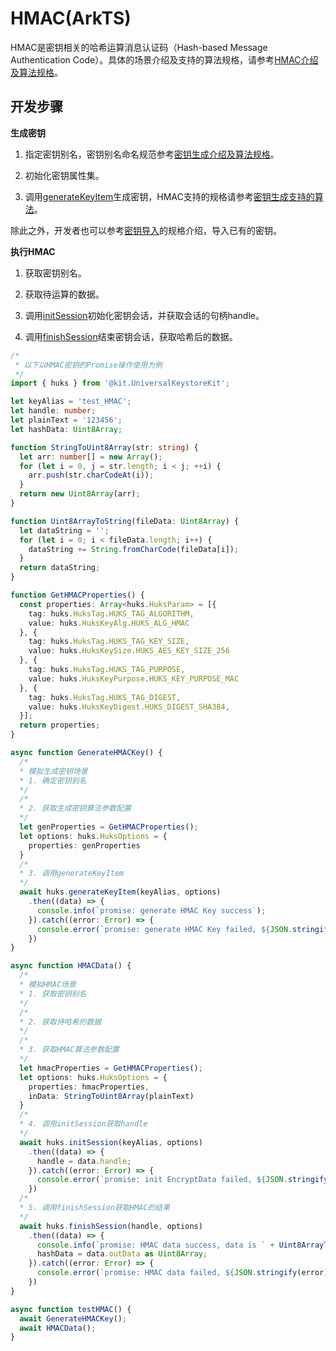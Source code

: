 # HMAC(ArkTS)

<!--Kit: Universal Keystore Kit-->
<!--Subsystem: Security-->
<!--Owner: @wutiantian-gitee-->
<!--Designer: @HighLowWorld-->
<!--Tester: @wxy1234564846-->
<!--Adviser: @zengyawen-->

HMAC是密钥相关的哈希运算消息认证码（Hash-based Message Authentication Code）。具体的场景介绍及支持的算法规格，请参考[HMAC介绍及算法规格](huks-hmac-overview.md)。

## 开发步骤

**生成密钥**

1. 指定密钥别名，密钥别名命名规范参考[密钥生成介绍及算法规格](huks-key-generation-overview.md)。

2. 初始化密钥属性集。

3. 调用[generateKeyItem](../../reference/apis-universal-keystore-kit/js-apis-huks.md#huksgeneratekeyitem9)生成密钥，HMAC支持的规格请参考[密钥生成支持的算法](huks-key-generation-overview.md#支持的算法)。

除此之外，开发者也可以参考[密钥导入](huks-key-import-overview.md#支持的算法)的规格介绍，导入已有的密钥。

**执行HMAC**

1. 获取密钥别名。

2. 获取待运算的数据。

3. 调用[initSession](../../reference/apis-universal-keystore-kit/js-apis-huks.md#huksinitsession9)初始化密钥会话，并获取会话的句柄handle。

4. 调用[finishSession](../../reference/apis-universal-keystore-kit/js-apis-huks.md#huksfinishsession9)结束密钥会话，获取哈希后的数据。

```ts
/*
 * 以下以HMAC密钥的Promise操作使用为例
 */
import { huks } from '@kit.UniversalKeystoreKit';

let keyAlias = 'test_HMAC';
let handle: number;
let plainText = '123456';
let hashData: Uint8Array;

function StringToUint8Array(str: string) {
  let arr: number[] = new Array();
  for (let i = 0, j = str.length; i < j; ++i) {
    arr.push(str.charCodeAt(i));
  }
  return new Uint8Array(arr);
}

function Uint8ArrayToString(fileData: Uint8Array) {
  let dataString = '';
  for (let i = 0; i < fileData.length; i++) {
    dataString += String.fromCharCode(fileData[i]);
  }
  return dataString;
}

function GetHMACProperties() {
  const properties: Array<huks.HuksParam> = [{
    tag: huks.HuksTag.HUKS_TAG_ALGORITHM,
    value: huks.HuksKeyAlg.HUKS_ALG_HMAC
  }, {
    tag: huks.HuksTag.HUKS_TAG_KEY_SIZE,
    value: huks.HuksKeySize.HUKS_AES_KEY_SIZE_256
  }, {
    tag: huks.HuksTag.HUKS_TAG_PURPOSE,
    value: huks.HuksKeyPurpose.HUKS_KEY_PURPOSE_MAC
  }, {
    tag: huks.HuksTag.HUKS_TAG_DIGEST,
    value: huks.HuksKeyDigest.HUKS_DIGEST_SHA384,
  }];
  return properties;
}

async function GenerateHMACKey() {
  /*
  * 模拟生成密钥场景
  * 1. 确定密钥别名
  */
  /*
  * 2. 获取生成密钥算法参数配置
  */
  let genProperties = GetHMACProperties();
  let options: huks.HuksOptions = {
    properties: genProperties
  }
  /*
  * 3. 调用generateKeyItem
  */
  await huks.generateKeyItem(keyAlias, options)
    .then((data) => {
      console.info(`promise: generate HMAC Key success`);
    }).catch((error: Error) => {
      console.error(`promise: generate HMAC Key failed, ${JSON.stringify(error)}`);
    })
}

async function HMACData() {
  /*
  * 模拟HMAC场景
  * 1. 获取密钥别名
  */
  /*
  * 2. 获取待哈希的数据
  */
  /*
  * 3. 获取HMAC算法参数配置
  */
  let hmacProperties = GetHMACProperties();
  let options: huks.HuksOptions = {
    properties: hmacProperties,
    inData: StringToUint8Array(plainText)
  }
  /*
  * 4. 调用initSession获取handle
  */
  await huks.initSession(keyAlias, options)
    .then((data) => {
      handle = data.handle;
    }).catch((error: Error) => {
      console.error(`promise: init EncryptData failed, ${JSON.stringify(error)}`);
    })
  /*
  * 5. 调用finishSession获取HMAC的结果
  */
  await huks.finishSession(handle, options)
    .then((data) => {
      console.info(`promise: HMAC data success, data is ` + Uint8ArrayToString(data.outData as Uint8Array));
      hashData = data.outData as Uint8Array;
    }).catch((error: Error) => {
      console.error(`promise: HMAC data failed, ${JSON.stringify(error)}`);
    })
}

async function testHMAC() {
  await GenerateHMACKey();
  await HMACData();
}
```
